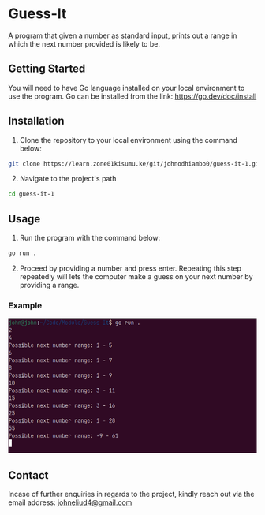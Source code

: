 # Guess-It

A program that given a number as standard input, prints out a range in which the next number provided is likely to be.

## Getting Started

You will need to have Go language installed on your local environment to use the program. Go can be installed from the link: https://go.dev/doc/install

## Installation

1. Clone the repository to your local environment using the command below:

```bash
git clone https://learn.zone01kisumu.ke/git/johnodhiambo0/guess-it-1.git
```

2. Navigate to the project's path

```bash
cd guess-it-1
```

## Usage

1. Run the program with the command below:

```bash
go run .
```

2. Proceed by providing a number and press enter. Repeating this step repeatedly will lets the computer make a guess on your next number by providing a range.

### Example

![](/img/preview.png)

## Contact

Incase of further enquiries in regards to the project, kindly reach out via the email address: johneliud4@gmail.com
